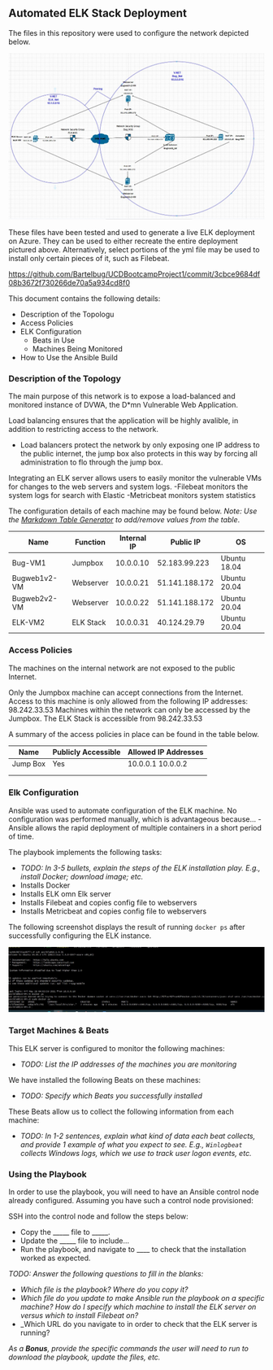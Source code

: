 ## Automated ELK Stack Deployment

The files in this repository were used to configure the network depicted below.

![ELK Stack Network Diagram](https://github.com/Bartelbug/UCDBootcampProject1/blob/main/HWwk12.jpg)

These files have been tested and used to generate a live ELK deployment on Azure. They can be used to either recreate the entire deployment pictured above. Alternatively, select portions of the yml file may be used to install only certain pieces of it, such as Filebeat.

  https://github.com/Bartelbug/UCDBootcampProject1/commit/3cbce9684df08b3672f730266de70a5a934cd8f0

This document contains the following details:
- Description of the Topologu
- Access Policies
- ELK Configuration
  - Beats in Use
  - Machines Being Monitored
- How to Use the Ansible Build


### Description of the Topology

The main purpose of this network is to expose a load-balanced and monitored instance of DVWA, the D*mn Vulnerable Web Application.

Load balancing ensures that the application will be highly avalible, in addition to restricting access to the network.
- Load balancers protect the network by only exposing one IP address to the public internet, the jump box also protects in this way by forcing all administration to flo through the jump box.

Integrating an ELK server allows users to easily monitor the vulnerable VMs for changes to the web servers and system logs.
-Filebeat monitors the system logs for search with Elastic
-Metricbeat monitors system statistics

The configuration details of each machine may be found below.
_Note: Use the [Markdown Table Generator](http://www.tablesgenerator.com/markdown_tables) to add/remove values from the table_.

| Name         | Function  | Internal IP | Public IP      | OS           |
|--------------|-----------|-------------|----------------|--------------|
| Bug-VM1      | Jumpbox   | 10.0.0.10   | 52.183.99.223  | Ubuntu 18.04 |
| Bugweb1v2-VM | Webserver | 10.0.0.21   | 51.141.188.172 | Ubuntu 20.04 |
| Bugweb2v2-VM | Webserver | 10.0.0.22   | 51.141.188.172 | Ubuntu 20.04 |
| ELK-VM2      | ELK Stack | 10.0.0.31   | 40.124.29.79   | Ubuntu 20.04 |

### Access Policies

The machines on the internal network are not exposed to the public Internet. 

Only the Jumpbox machine can accept connections from the Internet. Access to this machine is only allowed from the following IP addresses:
98.242.33.53
Machines within the network can only be accessed by the Jumpbox.
The ELK Stack is accessible from 98.242.33.53

A summary of the access policies in place can be found in the table below.

| Name     | Publicly Accessible | Allowed IP Addresses |
|----------|---------------------|----------------------|
| Jump Box | Yes                 | 10.0.0.1 10.0.0.2    |
|          |                     |                      |
|          |                     |                      |

### Elk Configuration

Ansible was used to automate configuration of the ELK machine. No configuration was performed manually, which is advantageous because...
-Ansible allows the rapid deployment of multiple containers in a short period of time.

The playbook implements the following tasks:
- _TODO: In 3-5 bullets, explain the steps of the ELK installation play. E.g., install Docker; download image; etc._
- Installs Docker
- Installs ELK omn Elk server
- Installs Filebeat and copies config file to webservers
- Installs Metricbeat and copies config file to webservers

The following screenshot displays the result of running `docker ps` after successfully configuring the ELK instance.

![TODO: Update the path with the name of your screenshot of docker ps output](https://github.com/Bartelbug/UCDBootcampProject1/blob/main/Screenshot%202021-05-27%20211114.jpg)

### Target Machines & Beats
This ELK server is configured to monitor the following machines:
- _TODO: List the IP addresses of the machines you are monitoring_

We have installed the following Beats on these machines:
- _TODO: Specify which Beats you successfully installed_

These Beats allow us to collect the following information from each machine:
- _TODO: In 1-2 sentences, explain what kind of data each beat collects, and provide 1 example of what you expect to see. E.g., `Winlogbeat` collects Windows logs, which we use to track user logon events, etc._

### Using the Playbook
In order to use the playbook, you will need to have an Ansible control node already configured. Assuming you have such a control node provisioned: 

SSH into the control node and follow the steps below:
- Copy the _____ file to _____.
- Update the _____ file to include...
- Run the playbook, and navigate to ____ to check that the installation worked as expected.

_TODO: Answer the following questions to fill in the blanks:_
- _Which file is the playbook? Where do you copy it?_
- _Which file do you update to make Ansible run the playbook on a specific machine? How do I specify which machine to install the ELK server on versus which to install Filebeat on?_
- _Which URL do you navigate to in order to check that the ELK server is running?

_As a **Bonus**, provide the specific commands the user will need to run to download the playbook, update the files, etc._

